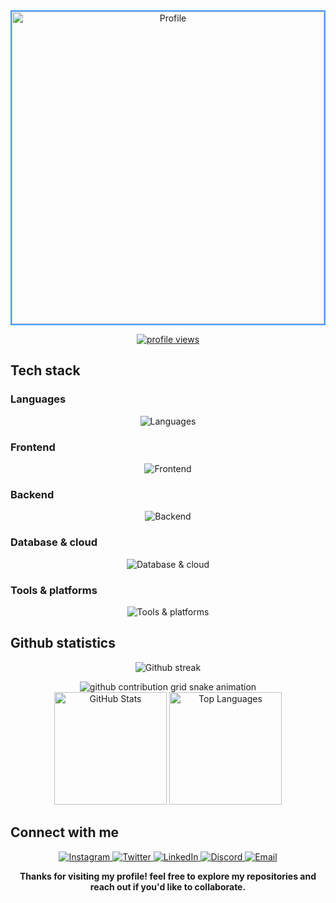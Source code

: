<div align="center">
  <img src="https://riflowsxz.my.id/123db3f3-7ff4-4047-bfed-5ebdcd43c288-eecc80442b1a96f1be30b3a2ebcb2d4b.jpg" alt="Profile" width="500" height="500" style="border: 2px solid #4a9eff; transition: all 0.3s ease;" onmouseover="this.style.transform='scale(1.05)'; this.style.boxShadow='0 10px 30px rgba(74, 158, 255, 0.4)';" onmouseout="this.style.transform='scale(1)'; this.style.boxShadow='none';">
</div>

<p align="center">
  <a href="#">
    <img src="https://komarev.com/ghpvc/?username=riflowsxz&label=Profile%20views&color=4a9eff&style=for-the-badge" alt="profile views" />
  </a>
</p>

</div>

## Tech stack

### Languages
<div align="center">
  <img src="https://skillicons.dev/icons?i=js,ts,go,python,bash,html,css" alt="Languages">
</div>

### Frontend
<div align="center">
  <img src="https://skillicons.dev/icons?i=react,vue,nextjs,tailwind,bootstrap,sass,webpack" alt="Frontend">
</div>

### Backend
<div align="center">
  <img src="https://skillicons.dev/icons?i=nodejs,express,django,fastapi,flask,graphql" alt="Backend">
</div>

### Database & cloud
<div align="center">
  <img src="https://skillicons.dev/icons?i=mysql,postgres,mongodb,redis,aws,gcp,firebase" alt="Database & cloud">
</div>

### Tools & platforms
<div align="center">
  <img src="https://skillicons.dev/icons?i=git,docker,kubernetes,vscode,postman,linux,figma" alt="Tools & platforms">
</div>

## Github statistics

<p align="center">
  <img src="https://streak-stats.demolab.com?user=riflowsxz&theme=dark&background=transparent&date_format=j%20M%5B%20Y%5D&ring=4a9eff&fire=4a9eff" alt="Github streak">
</p>

<div align="center">
  <picture>
    <source media="(prefers-color-scheme: dark)" srcset="https://raw.githubusercontent.com/riflowsxz/riflowsxz/output/github-contribution-grid-snake-dark.svg"/>
    <source media="(prefers-color-scheme: light), (prefers-color-scheme: no-preference)" srcset="https://raw.githubusercontent.com/riflowsxz/riflowsxz/output/github-contribution-grid-snake.svg"/>
    <img alt="github contribution grid snake animation" src="https://raw.githubusercontent.com/riflowsxz/riflowsxz/output/github-contribution-grid-snake-dark.svg">
  </picture>
</div>

<div align="center">
  <img height="180em" src="https://github-readme-stats.vercel.app/api?username=riflowsxz&show_icons=true&theme=dark&hide_border=true&include_all_commits=true&count_private=true&bg_color=0D1117&title_color=4a9eff&icon_color=4a9eff&text_color=C9D1D9" alt="GitHub Stats" />
  <img height="180em" src="https://github-readme-stats.vercel.app/api/top-langs/?username=riflowsxz&layout=compact&theme=dark&hide_border=true&bg_color=0D1117&title_color=4a9eff&text_color=C9D1D9" alt="Top Languages" />
</div>

## Connect with me

<p align="center">
  <a href="https://instagram.com/riflowsxz">
    <img src="https://img.shields.io/badge/Instagram-%23E4405F.svg?style=for-the-badge&logo=Instagram&logoColor=white" alt="Instagram">
  </a>
  <a href="https://twitter.com/riflowsxz">
    <img src="https://img.shields.io/badge/Twitter-%231DA1F2.svg?style=for-the-badge&logo=Twitter&logoColor=white" alt="Twitter">
  </a>
  <a href="https://linkedin.com/in/riflowsxz">
    <img src="https://img.shields.io/badge/LinkedIn-%230077B5.svg?style=for-the-badge&logo=LinkedIn&logoColor=white" alt="LinkedIn">
  </a>
  <a href="https://discord.gg/riflowsxz">
    <img src="https://img.shields.io/badge/Discord-%235865F2.svg?style=for-the-badge&logo=Discord&logoColor=white" alt="Discord">
  </a>
  <a href="mailto:riflowsxz@example.com">
    <img src="https://img.shields.io/badge/Email-D14836?style=for-the-badge&logo=gmail&logoColor=white" alt="Email">
  </a>
</p>

<div align="center">
  
**Thanks for visiting my profile! feel free to explore my repositories and reach out if you'd like to collaborate.**

</div>
